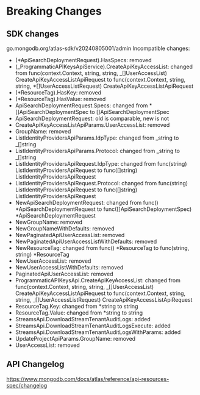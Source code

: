 # Breaking Changes

## SDK changes

go.mongodb.org/atlas-sdk/v20240805001/admin
Incompatible changes:

- (\*ApiSearchDeploymentRequest).HasSpecs: removed
- (_ProgrammaticAPIKeysApiService).CreateApiKeyAccessList: changed from func(context.Context, string, string, _[]UserAccessList) CreateApiKeyAccessListApiRequest to func(context.Context, string, string, \*[]UserAccessListRequest) CreateApiKeyAccessListApiRequest
- (\*ResourceTag).HasKey: removed
- (\*ResourceTag).HasValue: removed
- ApiSearchDeploymentRequest.Specs: changed from \*[]ApiSearchDeploymentSpec to []ApiSearchDeploymentSpec
- ApiSearchDeploymentRequest: old is comparable, new is not
- CreateApiKeyAccessListApiParams.UserAccessList: removed
- GroupName: removed
- ListIdentityProvidersApiParams.IdpType: changed from _string to _[]string
- ListIdentityProvidersApiParams.Protocol: changed from _string to _[]string
- ListIdentityProvidersApiRequest.IdpType: changed from func(string) ListIdentityProvidersApiRequest to func([]string) ListIdentityProvidersApiRequest
- ListIdentityProvidersApiRequest.Protocol: changed from func(string) ListIdentityProvidersApiRequest to func([]string) ListIdentityProvidersApiRequest
- NewApiSearchDeploymentRequest: changed from func() *ApiSearchDeploymentRequest to func([]ApiSearchDeploymentSpec) *ApiSearchDeploymentRequest
- NewGroupName: removed
- NewGroupNameWithDefaults: removed
- NewPaginatedApiUserAccessList: removed
- NewPaginatedApiUserAccessListWithDefaults: removed
- NewResourceTag: changed from func() *ResourceTag to func(string, string) *ResourceTag
- NewUserAccessList: removed
- NewUserAccessListWithDefaults: removed
- PaginatedApiUserAccessList: removed
- ProgrammaticAPIKeysApi.CreateApiKeyAccessList: changed from func(context.Context, string, string, _[]UserAccessList) CreateApiKeyAccessListApiRequest to func(context.Context, string, string, _[]UserAccessListRequest) CreateApiKeyAccessListApiRequest
- ResourceTag.Key: changed from \*string to string
- ResourceTag.Value: changed from \*string to string
- StreamsApi.DownloadStreamTenantAuditLogs: added
- StreamsApi.DownloadStreamTenantAuditLogsExecute: added
- StreamsApi.DownloadStreamTenantAuditLogsWithParams: added
- UpdateProjectApiParams.GroupName: removed
- UserAccessList: removed

## API Changelog

https://www.mongodb.com/docs/atlas/reference/api-resources-spec/changelog
